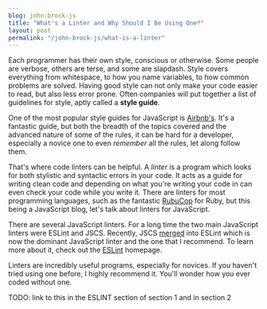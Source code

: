 ```yaml
---
blog: john-brock-js
title: "What's a Linter and Why Should I Be Using One?"
layout: post
permalink: "/john-brock-js/what-is-a-linter"
---
```

Each programmer has their own style, conscious or otherwise. Some people are verbose, others are terse, and some are slapdash. Style covers everything from whitespace, to how you name variables, to how common problems are solved. Having good style can not only make your code easier to read, but also less error prone. Often companies will put together a list of guidelines for style, aptly called a **style guide**.

One of the most popular style guides for JavaScript is [Airbnb's][airbnb styleguide]. It's a fantastic guide, but both the breadth of the topics covered and the advanced nature of some of the rules, it can be hard for a developer, especially a novice one to even *remember* all the rules, let along follow them.

That's where code linters can be helpful. A *linter* is a program which looks for both stylistic and syntactic errors in your code. It acts as a guide for writing clean code and depending on what you're writing your code in can even check your code while you write it. There are linters for most programming languages, such as the fantastic [RubuCop][rubocop] for Ruby, but this being a JavaScript blog, let's talk about linters for JavaScript.

There are several JavaScript linters. For a long time the two main JavaScript linters were ESLint and JSCS. Recently, JSCS [merged][eslint jscs] into ESLint which is now the dominant JavaScript linter and the one that I recommend. To learn more about it, check out the [ESLint][eslint] homepage.

Linters are incredibly useful programs, especially for novices. If you haven't tried using one before, I highly recommend it. You'll wonder how you ever coded without one.

[airbnb styleguide]: https://github.com/airbnb/javascript
[eslint jscs]: http://eslint.org/blog/2016/04/welcoming-jscs-to-eslint
[rubocop]: https://github.com/bbatsov/rubocop
[eslint]: https://eslint.org/



TODO: link to this in the ESLINT section of section 1 and in section 2